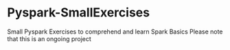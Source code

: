# Pyspark-SmallExercises
Small Pyspark Exercises to comprehend and learn Spark Basics
Please note that this is an ongoing project
